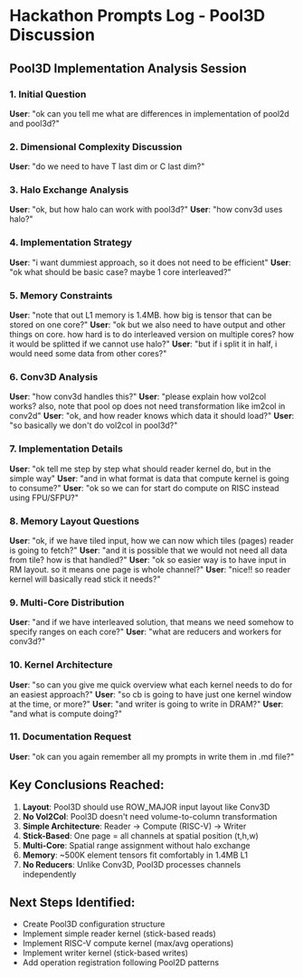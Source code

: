 # Hackathon Prompts Log - Pool3D Discussion

## Pool3D Implementation Analysis Session

### 1. Initial Question
**User**: "ok can you tell me what are differences in implementation of pool2d and pool3d?"

### 2. Dimensional Complexity Discussion
**User**: "do we need to have T last dim or C last dim?"

### 3. Halo Exchange Analysis
**User**: "ok, but how halo can work with pool3d?"
**User**: "how conv3d uses halo?"

### 4. Implementation Strategy
**User**: "i want dummiest approach, so it does not need to be efficient"
**User**: "ok what should be basic case? maybe 1 core interleaved?"

### 5. Memory Constraints
**User**: "note that out L1 memory is 1.4MB. how big is tensor that can be stored on one core?"
**User**: "ok but we also need to have output and other things on core. how hard is to do interleaved version on multiple cores? how it would be splitted if we cannot use halo?"
**User**: "but if i split it in half, i would need some data from other cores?"

### 6. Conv3D Analysis
**User**: "how conv3d handles this?"
**User**: "please explain how vol2col works? also, note that pool op does not need transformation like im2col in conv2d"
**User**: "ok, and how reader knows which data it should load?"
**User**: "so basically we don't do vol2col in pool3d?"

### 7. Implementation Details
**User**: "ok tell me step by step what should reader kernel do, but in the simple way"
**User**: "and in what format is data that compute kernel is going to consume?"
**User**: "ok so we can for start do compute on RISC instead using FPU/SFPU?"

### 8. Memory Layout Questions
**User**: "ok, if we have tiled input, how we can now which tiles (pages) reader is going to fetch?"
**User**: "and it is possible that we would not need all data from tile? how is that handled?"
**User**: "ok so easier way is to have input in RM layout. so it means one page is whole channel?"
**User**: "nice!! so reader kernel will basically read stick it needs?"

### 9. Multi-Core Distribution
**User**: "and if we have interleaved solution, that means we need somehow to specify ranges on each core?"
**User**: "what are reducers and workers for conv3d?"

### 10. Kernel Architecture
**User**: "so can you give me quick overview what each kernel needs to do for an easiest approach?"
**User**: "so cb is going to have just one kernel window at the time, or more?"
**User**: "and writer is going to write in DRAM?"
**User**: "and what is compute doing?"

### 11. Documentation Request
**User**: "ok can you again remember all my prompts in write them in .md file?"

## Key Conclusions Reached:

1. **Layout**: Pool3D should use ROW_MAJOR input layout like Conv3D
2. **No Vol2Col**: Pool3D doesn't need volume-to-column transformation
3. **Simple Architecture**: Reader → Compute (RISC-V) → Writer
4. **Stick-Based**: One page = all channels at spatial position (t,h,w)
5. **Multi-Core**: Spatial range assignment without halo exchange
6. **Memory**: ~500K element tensors fit comfortably in 1.4MB L1
7. **No Reducers**: Unlike Conv3D, Pool3D processes channels independently

## Next Steps Identified:
- Create Pool3D configuration structure
- Implement simple reader kernel (stick-based reads)
- Implement RISC-V compute kernel (max/avg operations)
- Implement writer kernel (stick-based writes)
- Add operation registration following Pool2D patterns

